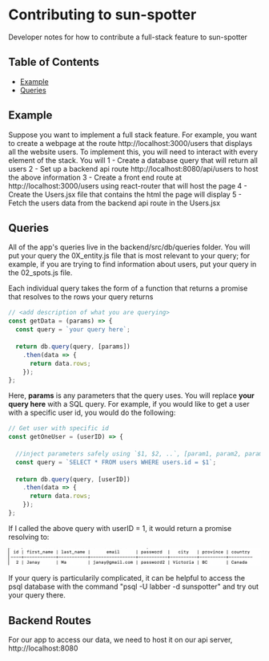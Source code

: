# Contributing to sun-spotter

Developer notes for how to contribute a full-stack feature to sun-spotter


## Table of Contents


- [Example](#stack-overview)
- [Queries](#queries)


## Example

Suppose you want to implement a full stack feature. For example, you want to create a webpage at the route http://localhost:3000/users that displays all the website users. To implement this, you will need to interact with every element of the stack. You will
  1 - Create a database query that will return all users
  2 - Set up a backend api route http://localhost:8080/api/users to host the above information
  3 - Create a front end route at http://localhost:3000/users using react-router that will host the page
  4 - Create the Users.jsx file that contains the html the page will display
  5 - Fetch the users data from the backend api route in the Users.jsx

## Queries

All of the app's queries live in the backend/src/db/queries folder. You will put your query the 0X_entity.js file that is most relevant to your query; for example, if you are trying to find information about users, put your query in the 02_spots.js file.

Each individual query takes the form of a function that returns a promise that resolves to the rows your query returns

```js
// <add description of what you are querying>
const getData = (params) => {
  const query = `your query here`;

  return db.query(query, [params])
    .then(data => {
      return data.rows;
    });
};
```
Here, **params** is any parameters that the query uses. You will replace **your query here** with a SQL query. For example, if you would like to get a user with a specific user id, you would do the following: 

```js
// Get user with specific id
const getOneUser = (userID) => {

  //inject parameters safely using `$1, $2, ..`, [param1, param2, param3] method
  const query = `SELECT * FROM users WHERE users.id = $1`;

  return db.query(query, [userID])
    .then(data => {
      return data.rows;
    });
};
```
If I called the above query with userID = 1, it would return a promise resolving to:

![rows that the query returns](queryReturn.png)

If your query is particularily complicated, it can be helpful to access the psql database with the command "psql -U labber -d sunspotter" and try out your query there. 

## Backend Routes

For our app to access our data, we need to host it on our api server, http://localhost:8080


 

